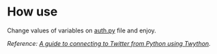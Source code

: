 # How use

Change values of variables on [auth.py](src/auth.py) file and enjoy.

*Reference: [A guide to connecting to Twitter from Python using Twython](https://projects.raspberrypi.org/en/projects/getting-started-with-the-twitter-api).*